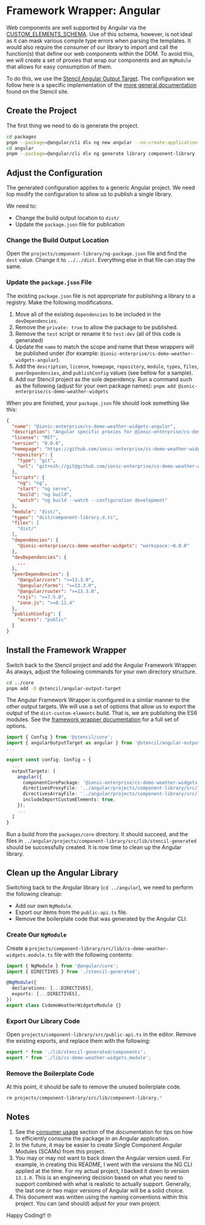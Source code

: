 # Framework Wrapper: Angular

Web components are well supported by Angular via the [CUSTOM_ELEMENTS_SCHEMA](https://angular.io/api/core/CUSTOM_ELEMENTS_SCHEMA). Use of this schema, however, is not ideal as it can mask various compile type errors when parsing the templates. It would also require the consumer of our library to import and call the function(s) that define our web components within the DOM. To avoid this, we will create a set of proxies that wrap our components and an `NgModule` that allows for easy consumption of them.

To do this, we use the [Stencil Angular Output Target](https://www.npmjs.com/package/@stencil/angular-output-target). The configuration we follow here is a specific implementation of the [more general documentation](https://stenciljs.com/docs/angular) found on the Stencil site.

## Create the Project

The first thing we need to do is generate the project.

```bash
cd packages
pnpm --package=@angular/cli dlx ng new angular --no-create-application
cd angular
pnpm --package=@angular/cli dlx ng generate library component-library
```

## Adjust the Configuration

The generated configuration applies to a generic Angular project. We need top modify the configuration to allow us to publish a single library.

We need to:

- Change the build output location to `dist/`
- Update the `package.json` file for publication 

### Change the Build Output Location

Open the `projects/component-library/ng-package.json` file and find the `dest` value. Change it to `../../dist`. Everything else in that file can stay the same.

### Update the `package.json` File

The existing `package.json` file is not appropriate for publishing a library to a registry. Make the following modifications.

1. Move all of the existing `dependencies` to be included in the `devDependencies`.
1. Remove the `private: true` to allow the package to be published.
1. Remove the `test` script or rename it to `test:dev` (all of this code is generated)
1. Update the `name` to match the scope and name that these wrappers will be published under (for example: `@ionic-enterprise/cs-demo-weather-widgets-angular`).
1. Add the `description`, `license`, `homepage`, `repository`, `module`, `types`, `files`, `peerDependencies`, and `publishConfig` values (see bellow for a sample).
1. Add our Stencil project as the sole dependency. Run a command such as the following (adjust for your own package names):
   `pnpm add @ionic-enterprise/cs-demo-weather-widgets`

When you are finished, your `package.json` file should look something like this:

```JSON
{
  "name": "@ionic-enterprise/cs-demo-weather-widgets-angular",
  "description": "Angular specific proxies for @ionic-enterprise/cs-demo-weather-widgets",
  "license": "MIT",
  "version": "0.0.0",
  "homepage": "https://github.com/ionic-enterprise/cs-demo-weather-widgets",
  "repository": {
    "type": "git",
    "url": "git+ssh://git@github.com/ionic-enterprise/cs-demo-weather-widgets.git"
  },
  "scripts": {
    "ng": "ng",
    "start": "ng serve",
    "build": "ng build",
    "watch": "ng build --watch --configuration development"
  },
  "module": "dist/",
  "types": "dist/component-library.d.ts",
  "files": [
    "dist/"
  ],
  "dependencies": {
    "@ionic-enterprise/cs-demo-weather-widgets": "workspace:~0.0.0"
  },
  "devDependencies": {
    ...
  },
  "peerDependencies": {
    "@angular/core": ">=13.3.0",
    "@angular/forms": ">=13.3.0",
    "@angular/router": ">=13.3.0",
    "rxjs": ">=7.5.0",
    "zone.js": ">=0.11.4"
  },
  "publishConfig": {
    "access": "public"
  }
}
```

## Install the Framework Wrapper

Switch back to the Stencil project and add the Angular Framework Wrapper. As always, adjust the following commands for your own directory structure.

```bash
cd ../core
pnpm add -D @stencil/angular-output-target
```

The Angular Framework Wrapper is configured in a similar manner to the other output targets. We will use a set of options that allow us to export the output of the `dist-custom-elements` build. That is, we are publishing the ES6 modules. See the [framework wrapper documentation](https://github.com/ionic-team/stencil-ds-output-targets/blob/main/packages/angular-output-target/README.md) for a full set of options.

```typescript
import { Config } from '@stencil/core';
import { angularOutputTarget as angular } from '@stencil/angular-output-target';
...

export const config: Config = {
  ...
  outputTargets: [
    angular({
      componentCorePackage: '@ionic-enterprise/cs-demo-weather-widgets',
      directivesProxyFile: '../angular/projects/component-library/src/lib/stencil-generated/components.ts',
      directivesArrayFile: '../angular/projects/component-library/src/lib/stencil-generated/index.ts',
      includeImportCustomElements: true,
    }),
    ...
  ]
}
```

Run a build from the `packages/core` directory. It should succeed, and the files in `../angular/projects/component-library/src/lib/stencil-generated` should be successfully created. It is now time to clean up the Angular library.

## Clean up the Angular Library

Switching back to the Angular library (`cd ../angular`), we need to perform the following cleanup:

- Add our own `NgModule`.
- Export our items from the `public-api.ts` file.
- Remove the boilerplate code that was generated by the Angular CLI.

### Create Our `NgModule`

Create a `projects/component-library/src/lib/cs-demo-weather-widgets.module.ts` file with the following contents:

```typescript
import { NgModule } from '@angular/core';
import { DIRECTIVES } from './stencil-generated';

@NgModule({
  declarations: [...DIRECTIVES],
  exports: [...DIRECTIVES],
})
export class CsdemoWeatherWidgetsModule {}
```

### Export Our Library Code

Open `projects/component-library/src/public-api.ts` in the editor. Remove the existing exports, and replace them with the following:

```typescript
export * from './lib/stencil-generated/components';
export * from './lib/cs-demo-weather-widgets.module';
```

### Remove the Boilerplate Code

At this point, it should be safe to remove the unused boilerplate code.

```bash
rm projects/component-library/src/lib/component-library.*
```

## Notes

1. See the [consumer usage](https://stenciljs.com/docs/angular#consumer-usage) section of the documentation for tips on how to efficiently consume the package in an Angular application.
1. In the future, it may be easier to create Single Component Angular Modules (SCAMs) from this project.
1. You may or may not want to back down the Angular version used. For example, in creating this README, I went with the versions the NG CLI applied at the time. For my actual project, I backed it down to version `13.1.0`. This is an engineering decision based on what you need to support combined with what is realistic to actually support. Generally, the last one or two major versions of Angular will be a solid choice.
1. This document was written using the naming conventions within this project. You can (and should) adjust for your own project.

Happy Coding!! 🤓


